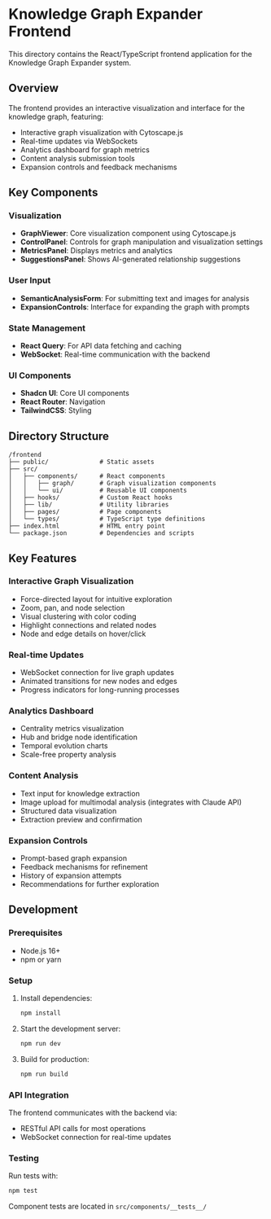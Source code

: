 # Knowledge Graph Expander Frontend

This directory contains the React/TypeScript frontend application for the Knowledge Graph Expander system.

## Overview

The frontend provides an interactive visualization and interface for the knowledge graph, featuring:

- Interactive graph visualization with Cytoscape.js
- Real-time updates via WebSockets
- Analytics dashboard for graph metrics
- Content analysis submission tools
- Expansion controls and feedback mechanisms

## Key Components

### Visualization
- **GraphViewer**: Core visualization component using Cytoscape.js
- **ControlPanel**: Controls for graph manipulation and visualization settings
- **MetricsPanel**: Displays metrics and analytics
- **SuggestionsPanel**: Shows AI-generated relationship suggestions

### User Input
- **SemanticAnalysisForm**: For submitting text and images for analysis
- **ExpansionControls**: Interface for expanding the graph with prompts

### State Management
- **React Query**: For API data fetching and caching
- **WebSocket**: Real-time communication with the backend

### UI Components
- **Shadcn UI**: Core UI components
- **React Router**: Navigation
- **TailwindCSS**: Styling

## Directory Structure

```
/frontend
├── public/              # Static assets
├── src/
│   ├── components/      # React components
│   │   ├── graph/       # Graph visualization components
│   │   └── ui/          # Reusable UI components
│   ├── hooks/           # Custom React hooks
│   ├── lib/             # Utility libraries
│   ├── pages/           # Page components
│   └── types/           # TypeScript type definitions
├── index.html           # HTML entry point
└── package.json         # Dependencies and scripts
```

## Key Features

### Interactive Graph Visualization

- Force-directed layout for intuitive exploration
- Zoom, pan, and node selection
- Visual clustering with color coding
- Highlight connections and related nodes
- Node and edge details on hover/click

### Real-time Updates

- WebSocket connection for live graph updates
- Animated transitions for new nodes and edges
- Progress indicators for long-running processes

### Analytics Dashboard

- Centrality metrics visualization
- Hub and bridge node identification
- Temporal evolution charts
- Scale-free property analysis

### Content Analysis

- Text input for knowledge extraction
- Image upload for multimodal analysis (integrates with Claude API)
- Structured data visualization
- Extraction preview and confirmation

### Expansion Controls

- Prompt-based graph expansion
- Feedback mechanisms for refinement
- History of expansion attempts
- Recommendations for further exploration

## Development

### Prerequisites

- Node.js 16+
- npm or yarn

### Setup

1. Install dependencies:
   ```bash
   npm install
   ```

2. Start the development server:
   ```bash
   npm run dev
   ```

3. Build for production:
   ```bash
   npm run build
   ```

### API Integration

The frontend communicates with the backend via:

- RESTful API calls for most operations
- WebSocket connection for real-time updates

### Testing

Run tests with:
```bash
npm test
```

Component tests are located in `src/components/__tests__/`